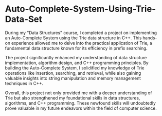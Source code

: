 # Auto-Complete-System-Using-Trie-Data-Set
During my "Data Structures" course, I completed a project on implementing an Auto-Complete System using the Trie data structure in C++. This hands-on experience allowed me to delve into the practical application of Trie, a fundamental data structure known for its efficiency in prefix searching.

The project significantly enhanced my understanding of data structure implementation, algorithm design, and C++ programming principles. By building the Auto-Complete System, I solidified my knowledge of Trie operations like insertion, searching, and retrieval, while also gaining valuable insights into string manipulation and memory management techniques in C++. 

Overall, this project not only provided me with a deeper understanding of Trie but also strengthened my foundational skills in data structures, algorithms, and C++ programming. These newfound skills will undoubtedly prove valuable in my future endeavors within the field of computer science.
